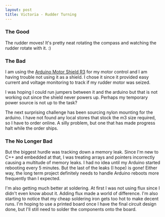 ```yaml
---
layout: post
title: Victoria - Rudder Turning
---
```


### The Good ###

The rudder moves! It's pretty neat rotating the compass and watching the rudder rotate with it. :)

### The Bad ###

I am using the [Arduino Motor Shield R3](https://www.arduino.cc/en/Main/ArduinoMotorShieldR3) for my motor control and I am having trouble not using it as a shield. I chose it since it provided easy current and voltage monitoring to track if my rudder motor was seized. 

I was hoping I could run jumpers between it and the arduino but that is not working out since the shield never powers up. Perhaps my temporary power source is not up to the task? 

The next surprising challenge has been sourcing nylon mounting for the arduino. I have not found any local stores that stock the m3 size required, so I have to order online. A silly problem, but one that has made progress halt while the order ships.

### The No Longer Bad ###

But the biggest hurdle was tracking down a memory leak. Since I'm new to C++ and embedded at that, I was treating arrays and pointers incorrectly causing a multitude of memory leaks. I had no idea until my Arduino started rebooting every 5 minutes. But the last of the leaks (I hope) is gone! Either way, the long term project definitely needs to handle Arduino reboots more frequently than I expected.

I'm also getting much better at soldering. At first I was not using flux since I didn't even know about it. Adding flux made a world of difference. I'm also starting to notice that my cheap soldering iron gets too hot to make decent runs. I'm hoping to use a printed board once I have the final circuit design done, but I'll still need to solder the components onto the board.